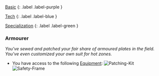 
[Basic](Game/Basic-List)
{: .label .label-purple }

[Tech](Game/Tech)
{: .label .label-blue }

[Specialization](Game/Specialization-List)
{: .label .label-green }
### Armourer
*You've sewed and patched your fair share of armoured plates in the field. You've even customized your own suit for hot zones.*
* You have access to the following [Equipment](Core/Equipment):
![Patching-Kit](Game/Blocks/Patching-Kit)
![Safety-Frame](Game/Blocks/Safety-Frame)

